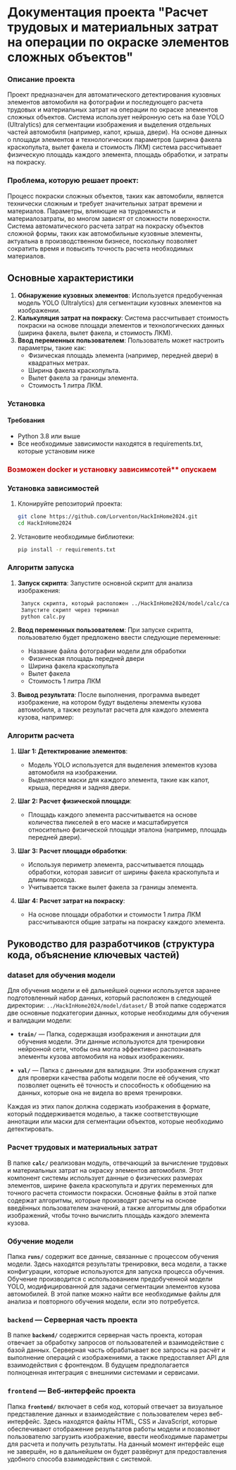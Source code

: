# Документация проекта "Расчет трудовых и материальных затрат на операции по окраске элементов сложных объектов"

### Описание проекта

Проект предназначен для автоматического детектирования кузовных элементов автомобиля на фотографии и последующего расчета трудовых и материальных затрат на операции по окраске элементов сложных объектов. Система использует нейронную сеть на базе YOLO (Ultralytics) для сегментации изображения и выделения отдельных частей автомобиля (например, капот, крыша, двери). На основе данных о площади элементов и технологических параметров (ширина факела краскопульта, вылет факела и стоимость ЛКМ) система рассчитывает физическую площадь каждого элемента, площадь обработки, и затраты на покраску.

### Проблема, которую решает проект:
Процесс покраски сложных объектов, таких как автомобили, является технически сложным и требует значительных затрат времени и материалов. Параметры, влияющие на трудоемкость и материалозатраты, во многом зависят от сложности поверхности. Система автоматического расчета затрат на покраску объектов сложной формы, таких как автомобильные кузовные элементы, актуальна в производственном бизнесе, поскольку позволяет сократить время и повысить точность расчета необходимых материалов.

## Основные характеристики

1. **Обнаружение кузовных элементов**: Используется предобученная модель YOLO (Ultralytics) для сегментации кузовных элементов на изображении.
2. **Калькуляция затрат на покраску**: Система рассчитывает стоимость покраски на основе площади элементов и технологических данных (ширина факела, вылет факела, и стоимость ЛКМ).
3. **Ввод переменных пользователем**: Пользователь может настроить параметры, такие как:
   - Физическая площадь элемента (например, передней двери) в квадратных метрах.
   - Ширина факела краскопульта.
   - Вылет факела за границы элемента.
   - Стоимость 1 литра ЛКМ.

### Установка

#### Требования
- Python 3.8 или выше
- Все необходимые зависимости находятся в requirements.txt, которые установим ниже

### <span style="color:rgb(192, 0, 0)"><span style="color:rgb(192, 0, 0)"><span style="color:rgb(192, 0, 0)"> Возможен docker и установку зависимсотей**<span style="color:rgb(192, 0, 0)"> </span>опускаем</span></span></span>

### Установка зависимостей

1. Клонируйте репозиторий проекта:
    ```bash
    git clone https://github.com/Lorventon/HackInHome2024.git
    cd HackInHome2024
    ```
2. Установите необходимые библиотеки:
    ```bash
    pip install -r requirements.txt
    ```
### Алгоритм запуска
1. **Запуск скрипта**:
   Запустите основной скрипт для анализа изображения:
    ```bash
	 Запуск скрипта, который расположен ../HackInHome2024/model/calc/calc.py
	 Запустите скрипт через терминал
	 python calc.py
    ```

2. **Ввод переменных пользователем**:
   При запуске скрипта, пользователю будет предложено ввести следующие переменные:

   - Название файла фотографии модели для обработки
   - Физическая площадь передней двери 
   - Ширина факела краскопульта
   - Вылет факела
   - Стоимость 1 литра ЛКМ

3. **Вывод результата**:
   После выполнения, программа выведет изображение, на котором будут выделены элементы кузова автомобиля, а также результат расчета для каждого элемента кузова, например:
### Алгоритм расчета

1. **Шаг 1: Детектирование элементов**:
   - Модель YOLO используется для выделения элементов кузова автомобиля на изображении.
   - Выделяются маски для каждого элемента, такие как капот, крыша, передняя и задняя двери.

2. **Шаг 2: Расчет физической площади**:
   - Площадь каждого элемента рассчитывается на основе количества пикселей в его маске и масштабируется относительно физической площади эталона (например, площадь передней двери).

3. **Шаг 3: Расчет площади обработки**:
   - Используя периметр элемента, рассчитывается площадь обработки, которая зависит от ширины факела краскопульта и длины прохода.
   - Учитывается также вылет факела за границы элемента.

4. **Шаг 4: Расчет затрат на покраску**:
   - На основе площади обработки и стоимости 1 литра ЛКМ рассчитываются общие затраты на покраску каждого элемента.


## Руководство для разработчиков (структура кода, объяснение ключевых частей)

### dataset для обучения модели

Для обучения модели и её дальнейшей оценки используется заранее подготовленный набор данных, который расположен в следующей директории:
`../HackInHome2024/model/dataset/`
В этой папке содержатся две основные подкатегории данных, которые необходимы для обучения и валидации модели:

- **`train/`** — Папка, содержащая изображения и аннотации для обучения модели. Эти данные используются для тренировки нейронной сети, чтобы она могла эффективно распознавать элементы кузова автомобиля на новых изображениях.
    
- **`val/`** — Папка с данными для валидации. Эти изображения служат для проверки качества работы модели после её обучения, что позволяет оценить её точность и способность к обобщению на данных, которые она не видела во время тренировки.
    

Каждая из этих папок должна содержать изображения в формате, который поддерживается моделью, а также соответствующие аннотации или маски для сегментации объектов, которые необходимо детектировать.

### Расчет трудовых и материальных затрат 

В папке **`calc/`** реализован модуль, отвечающий за вычисление трудовых и материальных затрат на окраску элементов автомобиля. Этот компонент системы использует данные о физических размерах элементов, ширине факела краскопульта и других переменных для точного расчета стоимости покраски. Основные файлы в этой папке содержат алгоритмы, которые производят расчеты на основе введённых пользователем значений, а также алгоритмы для обработки изображений, чтобы точно вычислить площадь каждого элемента кузова.

### Обучение модели

Папка **`runs/`** содержит все данные, связанные с процессом обучения модели. Здесь находятся результаты тренировки, веса модели, а также конфигурации, которые используются для запуска процесса обучения. Обучение производится с использованием предобученной модели YOLO, модифицированной для задачи сегментации элементов кузова автомобилей. В этой папке можно найти все необходимые файлы для анализа и повторного обучения модели, если это потребуется.

### **`backend`** — Серверная часть проекта

В папке **`backend/`** содержится серверная часть проекта, которая отвечает за обработку запросов от пользователей и взаимодействие с базой данных. Серверная часть обрабатывает все запросы на расчёт и выполнение операций с изображениями, а также предоставляет API для взаимодействия с фронтендом. В будущем предполагается полноценная интеграция с внешними системами и сервисами.

### **`frontend`** — Веб-интерфейс проекта

Папка **`frontend/`** включает в себя код, который отвечает за визуальное представление данных и взаимодействие с пользователем через веб-интерфейс. Здесь находятся файлы HTML, CSS и JavaScript, которые обеспечивают отображение результатов работы модели и позволяют пользователю загрузить изображение, ввести необходимые параметры для расчета и получить результаты. На данный момент интерфейс еще не завершён, но в дальнейшем он будет развёрнут для предоставления удобного способа взаимодействия с системой.


</span> 

